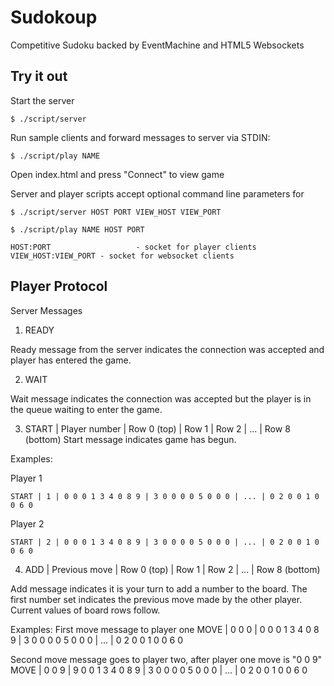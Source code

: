 # Sudokoup #

Competitive Sudoku backed by EventMachine and HTML5 Websockets

## Try it out ##

Start the server

	$ ./script/server

Run sample clients and forward messages to server via STDIN:

	$ ./script/play NAME

Open index.html and press "Connect" to view game

Server and player scripts accept optional command line parameters for

	$ ./script/server HOST PORT VIEW_HOST VIEW_PORT

	$ ./script/play NAME HOST PORT

	HOST:PORT 					- socket for player clients
	VIEW_HOST:VIEW_PORT - socket for websocket clients

## Player Protocol ##

Server Messages

1. READY

Ready message from the server indicates the connection was accepted and player has entered the game.

2. WAIT

Wait message indicates the connection was accepted but the player is in the queue waiting to enter the game.

3. START | Player number | Row 0 (top) | Row 1 | Row 2 | ... | Row 8 (bottom)
Start message indicates game has begun.

Examples:

Player 1

	START | 1 | 0 0 0 1 3 4 0 8 9 | 3 0 0 0 0 5 0 0 0 | ... | 0 2 0 0 1 0 0 6 0

Player 2

	START | 2 | 0 0 0 1 3 4 0 8 9 | 3 0 0 0 0 5 0 0 0 | ... | 0 2 0 0 1 0 0 6 0

4. ADD | Previous move | Row 0 (top) | Row 1 | Row 2 | ... | Row 8 (bottom)

Add message indicates it is your turn to add a number to the board. The first number set indicates the previous move made by the other player. Current values of board rows follow.

Examples:
First move message to player one
	MOVE | 0 0 0 | 0 0 0 1 3 4 0 8 9 | 3 0 0 0 0 5 0 0 0 | ... | 0 2 0 0 1 0 0 6 0

Second move message goes to player two, after player one move is "0 0 9"
	MOVE | 0 0 9 | 9 0 0 1 3 4 0 8 9 | 3 0 0 0 0 5 0 0 0 | ... | 0 2 0 0 1 0 0 6 0
